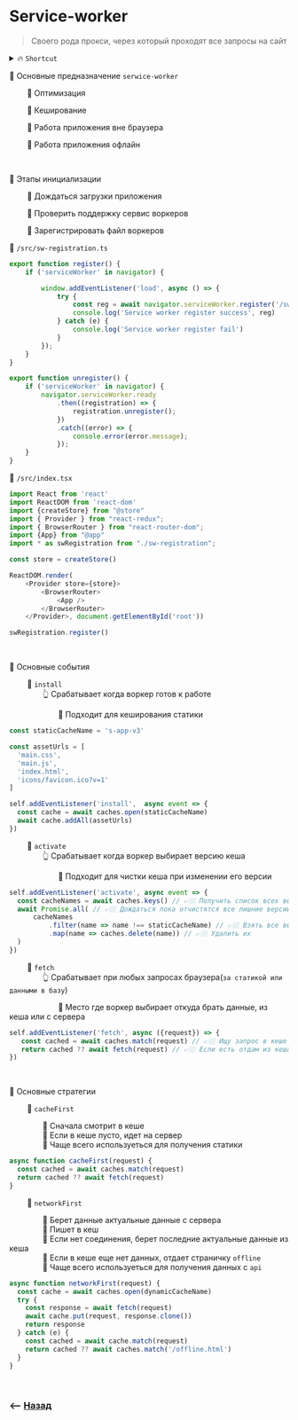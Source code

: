 # Service-worker
> Своего рода прокси, через который проходят все запросы на сайт

<details>
<summary> 🔥 <code>Shortcut</code></summary>

___

🔹 На событии запроса данных(fetch), выбрать одну из стратегий
&emsp;&emsp; 🎯 Cache first  
&emsp;&emsp;&emsp;&emsp; 👆 Всегда берет данные из кеша, при обновлении данных, оповещает юзера об обновлении

&emsp;&emsp; 🎯 Network first  
&emsp;&emsp;&emsp;&emsp; 👆 Берет данные с сервера, пишет в кеш, при отсутствии соединения берет последние актуальные данные из кеша

___

</details>

💠 Основные предназначение `serwice-worker`

&emsp;&emsp; 🎯 Оптимизация

&emsp;&emsp; 🎯 Кеширование

&emsp;&emsp; 🎯 Работа приложения вне браузера

&emsp;&emsp; 🎯 Работа приложения офлайн

<br>

💠 Этапы инициализации

&emsp;&emsp; 🎯 Дождаться загрузки приложения

&emsp;&emsp; 🎯 Проверить поддержку сервис воркеров

&emsp;&emsp; 🎯 Зарегистрировать файл воркеров

🔹 `/src/sw-registration.ts`      
```typescript jsx
export function register() {
    if ('serviceWorker' in navigator) {

        window.addEventListener('load', async () => {
            try {
                const reg = await navigator.serviceWorker.register('/sw.js')
                console.log('Service worker register success', reg)
            } catch (e) {
                console.log('Service worker register fail')
            }
        });
    }
}

export function unregister() {
    if ('serviceWorker' in navigator) {
        navigator.serviceWorker.ready
            .then((registration) => {
                registration.unregister();
            })
            .catch((error) => {
                console.error(error.message);
            });
    }
}
```

🔹 `/src/index.tsx`
```typescript jsx
import React from 'react'
import ReactDOM from 'react-dom'
import {createStore} from "@store"
import { Provider } from "react-redux";
import { BrowserRouter } from "react-router-dom";
import {App} from "@app"
import * as swRegistration from "./sw-registration";

const store = createStore()

ReactDOM.render(
    <Provider store={store}>
        <BrowserRouter>
            <App />
        </BrowserRouter>
    </Provider>, document.getElementById('root'))

swRegistration.register()
```

<br>

💠 Основные события

&emsp;&emsp; 🔹 `install`    
&emsp;&emsp;&emsp;&emsp; 👆 Срабатывает когда воркер готов к работе  

&emsp;&emsp;&emsp;&emsp;&emsp;&emsp; 🎯 Подходит для кеширования статики       

```typescript jsx
const staticCacheName = 's-app-v3'

const assetUrls = [
  'main.css',
  'main.js',
  'index.html',
  'icons/favicon.ico?v=1'
]

self.addEventListener('install',  async event => {
  const cache = await caches.open(staticCacheName) 
  await cache.addAll(assetUrls)
})
```

&emsp;&emsp; 🔹 `activate`   
&emsp;&emsp;&emsp;&emsp; 👆 Срабатывает когда воркер выбирает версию кеша

&emsp;&emsp;&emsp;&emsp;&emsp;&emsp; 🎯 Подходит для чистки кеша при изменении его версии

```typescript jsx
self.addEventListener('activate', async event => {
  const cacheNames = await caches.keys() // 👉🏼 Получить список всех версия кеша
  await Promise.all( // 👉🏼 Дождаться пока отчистятся все лишние версии
      cacheNames
          .filter(name => name !== staticCacheName) // 👉🏼 Взять все версии кроме самой новой
          .map(name => caches.delete(name)) // 👉🏼 Удалить их
  )
})
```

&emsp;&emsp; 🔹 `fetch`  
&emsp;&emsp;&emsp;&emsp; 👆 Срабатывает при любых запросах браузера(`за статикой или данными в базу`)

&emsp;&emsp;&emsp;&emsp;&emsp;&emsp; 🎯 Место где воркер выбирает откуда брать данные, из кеша или с сервера

```typescript jsx
self.addEventListener('fetch', async ({request}) => {
   const cached = await caches.match(request) // 👉🏼 Ищу запрос в кеше
   return cached ?? await fetch(request) // 👉🏼 Если есть отдам из кеша, если нет пошлю запрос на сервер
})
```

<br>

💠 Основные стратегии

&emsp;&emsp; 🔹 `cacheFirst`  

&emsp;&emsp;&emsp;&emsp; 🎯 Сначала смотрит в кеше  
&emsp;&emsp;&emsp;&emsp; 🎯 Если в кеше пусто, идет на сервер  
&emsp;&emsp;&emsp;&emsp; 🎯 Чаще всего используеться для получения статики

```typescript jsx
async function cacheFirst(request) {
  const cached = await caches.match(request)
  return cached ?? await fetch(request)
}
```

&emsp;&emsp; 🔹 `networkFirst`

&emsp;&emsp;&emsp;&emsp; 🎯 Берет данные актуальные данные с сервера  
&emsp;&emsp;&emsp;&emsp; 🎯 Пишет в кеш  
&emsp;&emsp;&emsp;&emsp; 🎯 Если нет соединения, берет последние актуальные данные из кеша  
&emsp;&emsp;&emsp;&emsp; 🎯 Если в кеше еще нет данных, отдает страничку `offline`  
&emsp;&emsp;&emsp;&emsp; 🎯 Чаще всего используеться для получения данных с `api`

```typescript jsx
async function networkFirst(request) {
  const cache = await caches.open(dynamicCacheName)
  try {
    const response = await fetch(request)
    await cache.put(request, response.clone())
    return response
  } catch (e) {
    const cached = await cache.match(request)
    return cached ?? await caches.match('/offline.html')
  }
}
```

<br>

### ⟵ **<a href="../../readme.md">Назад</a>**
